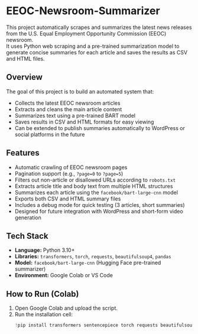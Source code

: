 # EEOC-Newsroom-Summarizer

This project automatically scrapes and summarizes the latest news releases from the U.S. Equal Employment Opportunity Commission (EEOC) newsroom.  
It uses Python web scraping and a pre-trained summarization model to generate concise summaries for each article and saves the results as CSV and HTML files.


## Overview
The goal of this project is to build an automated system that:
- Collects the latest EEOC newsroom articles
- Extracts and cleans the main article content
- Summarizes text using a pre-trained BART model
- Saves results in CSV and HTML formats for easy viewing
- Can be extended to publish summaries automatically to WordPress or social platforms in the future


## Features
- Automatic crawling of EEOC newsroom pages  
- Pagination support (e.g., `?page=0` to `?page=5`)  
- Filters out non-article or disallowed URLs according to `robots.txt`  
- Extracts article title and body text from multiple HTML structures  
- Summarizes each article using the `facebook/bart-large-cnn` model  
- Exports both CSV and HTML summary files  
- Includes a debug mode for quick testing (3 articles, short summaries)  
- Designed for future integration with WordPress and short-form video generation  


## Tech Stack
- **Language:** Python 3.10+  
- **Libraries:** `transformers`, `torch`, `requests`, `beautifulsoup4`, `pandas`  
- **Model:** `facebook/bart-large-cnn` (Hugging Face pre-trained summarizer)  
- **Environment:** Google Colab or VS Code  


## How to Run (Colab)

1. Open Google Colab and upload the script.
2. Run the installation cell:
   ```python
   !pip install transformers sentencepiece torch requests beautifulsoup4 pandas
